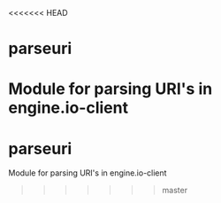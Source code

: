 <<<<<<< HEAD
# parseuri
Module for parsing URI's in engine.io-client
=======
# parseuri
Module for parsing URI's in engine.io-client
>>>>>>> master
